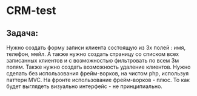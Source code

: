 # CRM-test
## Задача: 
Нужно создать форму записи клиента состоящую из 3х полей : имя, телефон, мейл. А также нужно создать страницу со списком всех записанных клиентов и с возможностью фильтровать по всем 3м полям.
Также нужно создать возможность удаление клиентов. Нужно сделать без использования фрейм-ворков, на чистом php, используя паттерн MVC. На фронте использование фрейм-ворков - плюс. То как будет выглядеть визуально интерфейс - не принципиально. 
